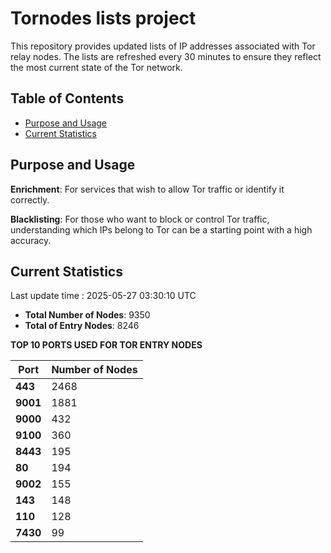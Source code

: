 # Tornodes lists project

This repository provides updated lists of IP addresses associated with Tor relay nodes. The lists are refreshed every 30 minutes to ensure they reflect the most current state of the Tor network.

## Table of Contents

- [Purpose and Usage](#purpose-and-usage)
- [Current Statistics](#current-statistics)


## Purpose and Usage

**Enrichment**: For services that wish to allow Tor traffic or identify it correctly.

**Blacklisting**: For those who want to block or control Tor traffic, understanding which IPs belong to Tor can be a starting point with a high accuracy.

## Current Statistics

Last update time : 2025-05-27 03:30:10 UTC

- **Total Number of Nodes**: 9350
- **Total of Entry Nodes**: 8246

**TOP 10 PORTS USED FOR TOR ENTRY NODES**

| **Port** | **Number of Nodes** |
|------|-----------------|
| **443**   | 2468  |
| **9001**   | 1881  |
| **9000**   | 432  |
| **9100**   | 360  |
| **8443**   | 195  |
| **80**   | 194  |
| **9002**   | 155  |
| **143**   | 148  |
| **110**   | 128  |
| **7430**   | 99  |

